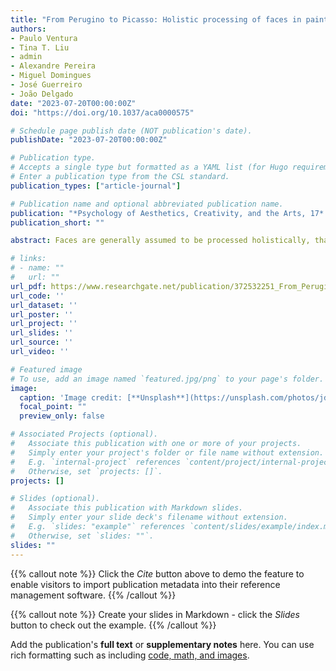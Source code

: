 ```yaml
---
title: "From Perugino to Picasso: Holistic processing of faces in paintings"
authors:
- Paulo Ventura
- Tina T. Liu
- admin
- Alexandre Pereira
- Miguel Domingues
- José Guerreiro
- João Delgado
date: "2023-07-20T00:00:00Z"
doi: "https://doi.org/10.1037/aca0000575"

# Schedule page publish date (NOT publication's date).
publishDate: "2023-07-20T00:00:00Z"

# Publication type.
# Accepts a single type but formatted as a YAML list (for Hugo requirements).
# Enter a publication type from the CSL standard.
publication_types: ["article-journal"]

# Publication name and optional abbreviated publication name.
publication: "*Psychology of Aesthetics, Creativity, and the Arts, 17* (4)"
publication_short: ""

abstract: Faces are generally assumed to be processed holistically, that is, features are represented in an integrated fashion. Similarly, pictorial representations of faces (e.g., drawings) have been shown to elicit holistic processing. Some researchers, however, have contested the concept of holistic face processing, suggesting that the perception of a face is no more than the sum of individual face parts. In the present study, we ask whether faces in paintings are processed holistically and, if so, whether this holistic processing is consistent across art styles along the realism–distortion dimension. Additionally, we seek to understand whether other factors, such as interest in art and exposure to art (e.g., visiting museums), as well as general visual recognition abilities, contribute to the potential holistic processing of faces in paintings. We found holistic face processing across stimulus sets, suggesting that holistic processing of faces in art occurs regardless of the characteristics of the art style (i.e., realism/distortion).Moreover, general interest in art showed a marginally negative correlation with holistic face processing. In contrast, general visual recognition abilities correlated positively with holistic processing, suggesting that increased capacity to process purely visual information benefits perceptual integration and grouping.

# links:
# - name: ""
#   url: ""
url_pdf: https://www.researchgate.net/publication/372532251_From_Perugino_to_Picasso_Holistic_processing_of_faces_in_paintings
url_code: ''
url_dataset: ''
url_poster: ''
url_project: ''
url_slides: ''
url_source: ''
url_video: ''

# Featured image
# To use, add an image named `featured.jpg/png` to your page's folder. 
image:
  caption: 'Image credit: [**Unsplash**](https://unsplash.com/photos/jdD8gXaTZsc)'
  focal_point: ""
  preview_only: false

# Associated Projects (optional).
#   Associate this publication with one or more of your projects.
#   Simply enter your project's folder or file name without extension.
#   E.g. `internal-project` references `content/project/internal-project/index.md`.
#   Otherwise, set `projects: []`.
projects: []

# Slides (optional).
#   Associate this publication with Markdown slides.
#   Simply enter your slide deck's filename without extension.
#   E.g. `slides: "example"` references `content/slides/example/index.md`.
#   Otherwise, set `slides: ""`.
slides: ""
---
```


{{% callout note %}}
Click the *Cite* button above to demo the feature to enable visitors to import publication metadata into their reference management software.
{{% /callout %}}

{{% callout note %}}
Create your slides in Markdown - click the *Slides* button to check out the example.
{{% /callout %}}

Add the publication's **full text** or **supplementary notes** here. You can use rich formatting such as including [code, math, and images](https://docs.hugoblox.com/content/writing-markdown-latex/).
